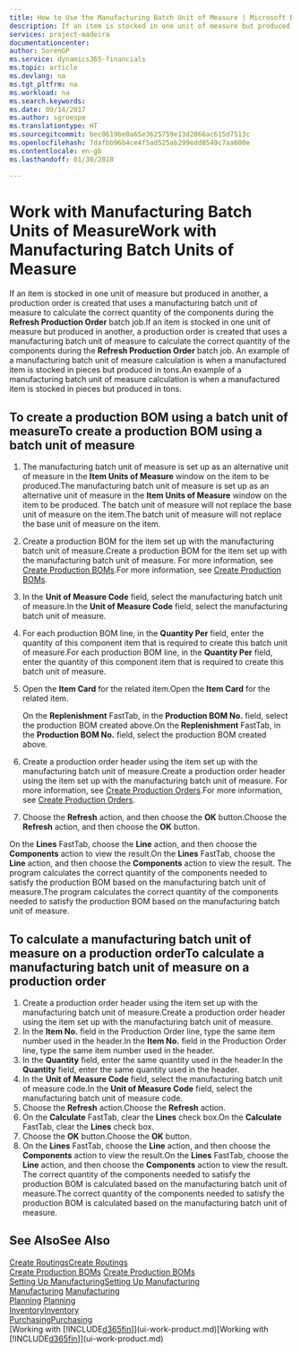 ```yaml
---
title: How to Use the Manufacturing Batch Unit of Measure | Microsoft Docs
description: If an item is stocked in one unit of measure but produced in another, then the production order must be use a manufacturing batch unit of measure to calculate the correct quantity of components. An example of a manufacturing batch unit of measure calculation is when a manufactured item is stocked in pieces but produced in tons.
services: project-madeira
documentationcenter: 
author: SorenGP
ms.service: dynamics365-financials
ms.topic: article
ms.devlang: na
ms.tgt_pltfrm: na
ms.workload: na
ms.search.keywords: 
ms.date: 09/14/2017
ms.author: sgroespe
ms.translationtype: HT
ms.sourcegitcommit: bec0619be0a65e3625759e13d2866ac615d7513c
ms.openlocfilehash: 7dafbb96b4ce4f5ad525ab299edd8549c7aa600e
ms.contentlocale: en-gb
ms.lasthandoff: 01/30/2018

---
```

# <a name="work-with-manufacturing-batch-units-of-measure"></a><span data-ttu-id="f79e2-104">Work with Manufacturing Batch Units of Measure</span><span class="sxs-lookup"><span data-stu-id="f79e2-104">Work with Manufacturing Batch Units of Measure</span></span>
<span data-ttu-id="f79e2-105">If an item is stocked in one unit of measure but produced in another, a production order is created that uses a manufacturing batch unit of measure to calculate the correct quantity of the components during the **Refresh Production Order** batch job.</span><span class="sxs-lookup"><span data-stu-id="f79e2-105">If an item is stocked in one unit of measure but produced in another, a production order is created that uses a manufacturing batch unit of measure to calculate the correct quantity of the components during the **Refresh Production Order** batch job.</span></span> <span data-ttu-id="f79e2-106">An example of a manufacturing batch unit of measure calculation is when a manufactured item is stocked in pieces but produced in tons.</span><span class="sxs-lookup"><span data-stu-id="f79e2-106">An example of a manufacturing batch unit of measure calculation is when a manufactured item is stocked in pieces but produced in tons.</span></span>  

## <a name="to-create-a-production-bom-using-a-batch-unit-of-measure"></a><span data-ttu-id="f79e2-107">To create a production BOM using a batch unit of measure</span><span class="sxs-lookup"><span data-stu-id="f79e2-107">To create a production BOM using a batch unit of measure</span></span>  
1.  <span data-ttu-id="f79e2-108">The manufacturing batch unit of measure is set up as an alternative unit of measure in the **Item Units of Measure** window on the item to be produced.</span><span class="sxs-lookup"><span data-stu-id="f79e2-108">The manufacturing batch unit of measure is set up as an alternative unit of measure in the **Item Units of Measure** window on the item to be produced.</span></span> <span data-ttu-id="f79e2-109">The batch unit of measure will not replace the base unit of measure on the item.</span><span class="sxs-lookup"><span data-stu-id="f79e2-109">The batch unit of measure will not replace the base unit of measure on the item.</span></span>  
2.  <span data-ttu-id="f79e2-110">Create a production BOM for the item set up with the manufacturing batch unit of measure.</span><span class="sxs-lookup"><span data-stu-id="f79e2-110">Create a production BOM for the item set up with the manufacturing batch unit of measure.</span></span> <span data-ttu-id="f79e2-111">For more information, see [Create Production BOMs](production-how-to-create-production-boms.md).</span><span class="sxs-lookup"><span data-stu-id="f79e2-111">For more information, see [Create Production BOMs](production-how-to-create-production-boms.md).</span></span>  
3.  <span data-ttu-id="f79e2-112">In the **Unit of Measure Code** field, select the manufacturing batch unit of measure.</span><span class="sxs-lookup"><span data-stu-id="f79e2-112">In the **Unit of Measure Code** field, select the manufacturing batch unit of measure.</span></span>  
4.  <span data-ttu-id="f79e2-113">For each production BOM line, in the **Quantity Per** field, enter the quantity of this component item that is required to create this batch unit of measure.</span><span class="sxs-lookup"><span data-stu-id="f79e2-113">For each production BOM line, in the **Quantity Per** field, enter the quantity of this component item that is required to create this batch unit of measure.</span></span>  
5.  <span data-ttu-id="f79e2-114">Open the **Item Card** for the related item.</span><span class="sxs-lookup"><span data-stu-id="f79e2-114">Open the **Item Card** for the related item.</span></span>  

    <span data-ttu-id="f79e2-115">On the **Replenishment** FastTab, in the **Production BOM No.** field, select the production BOM created above.</span><span class="sxs-lookup"><span data-stu-id="f79e2-115">On the **Replenishment** FastTab, in the **Production BOM No.** field, select the production BOM created above.</span></span>  
6.  <span data-ttu-id="f79e2-116">Create a production order header using the item set up with the manufacturing batch unit of measure.</span><span class="sxs-lookup"><span data-stu-id="f79e2-116">Create a production order header using the item set up with the manufacturing batch unit of measure.</span></span> <span data-ttu-id="f79e2-117">For more information, see [Create Production Orders](production-how-to-create-production-orders.md).</span><span class="sxs-lookup"><span data-stu-id="f79e2-117">For more information, see [Create Production Orders](production-how-to-create-production-orders.md).</span></span>  
7.  <span data-ttu-id="f79e2-118">Choose the **Refresh** action, and then choose  the **OK** button.</span><span class="sxs-lookup"><span data-stu-id="f79e2-118">Choose the **Refresh** action, and then choose  the **OK** button.</span></span>  

<span data-ttu-id="f79e2-119">On the **Lines** FastTab, choose the **Line** action, and then choose the **Components** action to view the result.</span><span class="sxs-lookup"><span data-stu-id="f79e2-119">On the **Lines** FastTab, choose the **Line** action, and then choose the **Components** action to view the result.</span></span> <span data-ttu-id="f79e2-120">The program calculates the correct quantity of the components needed to satisfy the production BOM based on the manufacturing batch unit of measure.</span><span class="sxs-lookup"><span data-stu-id="f79e2-120">The program calculates the correct quantity of the components needed to satisfy the production BOM based on the manufacturing batch unit of measure.</span></span>  

## <a name="to-calculate-a-manufacturing-batch-unit-of-measure-on-a-production-order"></a><span data-ttu-id="f79e2-121">To calculate a manufacturing batch unit of measure on a production order</span><span class="sxs-lookup"><span data-stu-id="f79e2-121">To calculate a manufacturing batch unit of measure on a production order</span></span>  
1.  <span data-ttu-id="f79e2-122">Create a production order header using the item set up with the manufacturing batch unit of measure.</span><span class="sxs-lookup"><span data-stu-id="f79e2-122">Create a production order header using the item set up with the manufacturing batch unit of measure.</span></span>  
2.  <span data-ttu-id="f79e2-123">In the **Item No.** field in the Production Order line, type the same item number used in the header.</span><span class="sxs-lookup"><span data-stu-id="f79e2-123">In the **Item No.** field in the Production Order line, type the same item number used in the header.</span></span>  
3.  <span data-ttu-id="f79e2-124">In the **Quantity** field, enter the same quantity used in the header.</span><span class="sxs-lookup"><span data-stu-id="f79e2-124">In the **Quantity** field, enter the same quantity used in the header.</span></span>  
4.  <span data-ttu-id="f79e2-125">In the **Unit of Measure Code** field, select the manufacturing batch unit of measure code.</span><span class="sxs-lookup"><span data-stu-id="f79e2-125">In the **Unit of Measure Code** field, select the manufacturing batch unit of measure code.</span></span>  
5.  <span data-ttu-id="f79e2-126">Choose the **Refresh** action.</span><span class="sxs-lookup"><span data-stu-id="f79e2-126">Choose the **Refresh** action.</span></span>
6.  <span data-ttu-id="f79e2-127">On the **Calculate** FastTab, clear the **Lines** check box.</span><span class="sxs-lookup"><span data-stu-id="f79e2-127">On the **Calculate** FastTab, clear the **Lines** check box.</span></span>  
7.  <span data-ttu-id="f79e2-128">Choose the **OK** button.</span><span class="sxs-lookup"><span data-stu-id="f79e2-128">Choose the **OK** button.</span></span>  
8.  <span data-ttu-id="f79e2-129">On the **Lines** FastTab, choose the **Line** action, and then choose the **Components** action to view the result.</span><span class="sxs-lookup"><span data-stu-id="f79e2-129">On the **Lines** FastTab, choose the **Line** action, and then choose the **Components** action to view the result.</span></span> <span data-ttu-id="f79e2-130">The correct quantity of the components needed to satisfy the production BOM is calculated based on the manufacturing batch unit of measure.</span><span class="sxs-lookup"><span data-stu-id="f79e2-130">The correct quantity of the components needed to satisfy the production BOM is calculated based on the manufacturing batch unit of measure.</span></span>  

## <a name="see-also"></a><span data-ttu-id="f79e2-131">See Also</span><span class="sxs-lookup"><span data-stu-id="f79e2-131">See Also</span></span>  
[<span data-ttu-id="f79e2-132">Create Routings</span><span class="sxs-lookup"><span data-stu-id="f79e2-132">Create Routings</span></span>](production-how-to-create-routings.md)  
<span data-ttu-id="f79e2-133">[Create Production BOMs](production-how-to-create-production-boms.md)   </span><span class="sxs-lookup"><span data-stu-id="f79e2-133">[Create Production BOMs](production-how-to-create-production-boms.md)   </span></span>  
[<span data-ttu-id="f79e2-134">Setting Up Manufacturing</span><span class="sxs-lookup"><span data-stu-id="f79e2-134">Setting Up Manufacturing</span></span>](production-configure-production-processes.md)  
<span data-ttu-id="f79e2-135">[Manufacturing](production-manage-manufacturing.md)  </span><span class="sxs-lookup"><span data-stu-id="f79e2-135">[Manufacturing](production-manage-manufacturing.md)  </span></span>  
<span data-ttu-id="f79e2-136">[Planning](production-planning.md) </span><span class="sxs-lookup"><span data-stu-id="f79e2-136">[Planning](production-planning.md) </span></span>  
[<span data-ttu-id="f79e2-137">Inventory</span><span class="sxs-lookup"><span data-stu-id="f79e2-137">Inventory</span></span>](inventory-manage-inventory.md)  
[<span data-ttu-id="f79e2-138">Purchasing</span><span class="sxs-lookup"><span data-stu-id="f79e2-138">Purchasing</span></span>](purchasing-manage-purchasing.md)  
<span data-ttu-id="f79e2-139">[Working with [!INCLUDE[d365fin](includes/d365fin_md.md)]](ui-work-product.md)</span><span class="sxs-lookup"><span data-stu-id="f79e2-139">[Working with [!INCLUDE[d365fin](includes/d365fin_md.md)]](ui-work-product.md)</span></span>  

